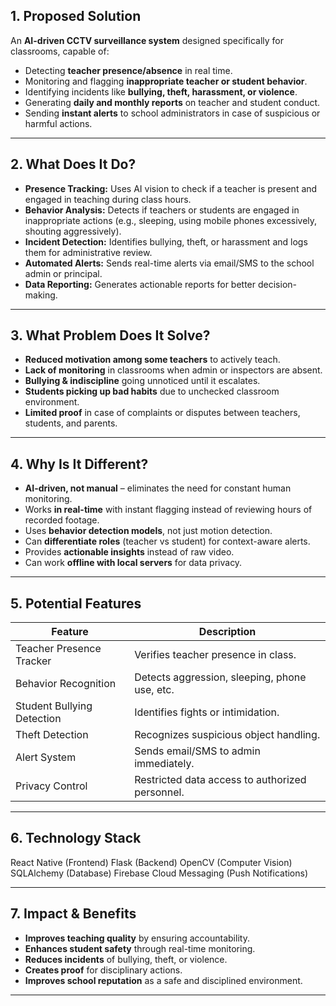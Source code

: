 

## **1. Proposed Solution**

An **AI-driven CCTV surveillance system** designed specifically for classrooms, capable of:

* Detecting **teacher presence/absence** in real time.
* Monitoring and flagging **inappropriate teacher or student behavior**.
* Identifying incidents like **bullying, theft, harassment, or violence**.
* Generating **daily and monthly reports** on teacher and student conduct.
* Sending **instant alerts** to school administrators in case of suspicious or harmful actions.

---

## **2. What Does It Do?**

* **Presence Tracking:** Uses AI vision to check if a teacher is present and engaged in teaching during class hours.
* **Behavior Analysis:** Detects if teachers or students are engaged in inappropriate actions (e.g., sleeping, using mobile phones excessively, shouting aggressively).
* **Incident Detection:** Identifies bullying, theft, or harassment and logs them for administrative review.
* **Automated Alerts:** Sends real-time alerts via email/SMS to the school admin or principal.
* **Data Reporting:** Generates actionable reports for better decision-making.

---

## **3. What Problem Does It Solve?**

* **Reduced motivation among some teachers** to actively teach.
* **Lack of monitoring** in classrooms when admin or inspectors are absent.
* **Bullying & indiscipline** going unnoticed until it escalates.
* **Students picking up bad habits** due to unchecked classroom environment.
* **Limited proof** in case of complaints or disputes between teachers, students, and parents.

---

## **4. Why Is It Different?**

* **AI-driven, not manual** – eliminates the need for constant human monitoring.
* Works **in real-time** with instant flagging instead of reviewing hours of recorded footage.
* Uses **behavior detection models**, not just motion detection.
* Can **differentiate roles** (teacher vs student) for context-aware alerts.
* Provides **actionable insights** instead of raw video.
* Can work **offline with local servers** for data privacy.

---

## **5. Potential Features**

| Feature                    | Description                                     |
| -------------------------- | ----------------------------------------------- |
| Teacher Presence Tracker   | Verifies teacher presence in class.             |
| Behavior Recognition       | Detects aggression, sleeping, phone use, etc.   |
| Student Bullying Detection | Identifies fights or intimidation.              |
| Theft Detection            | Recognizes suspicious object handling.          |
| Alert System               | Sends email/SMS to admin immediately.           |
| Privacy Control            | Restricted data access to authorized personnel. |

---

## **6. Technology Stack**

React Native (Frontend)
Flask (Backend)
OpenCV (Computer Vision)
SQLAlchemy (Database)
Firebase Cloud Messaging (Push Notifications)

---

## **7. Impact & Benefits**

* **Improves teaching quality** by ensuring accountability.
* **Enhances student safety** through real-time monitoring.
* **Reduces incidents** of bullying, theft, or violence.
* **Creates proof** for disciplinary actions.
* **Improves school reputation** as a safe and disciplined environment.

---

